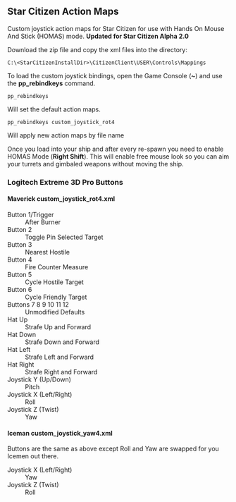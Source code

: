 ## Star Citizen Action Maps
Custom joystick action maps for Star Citizen for use with Hands On Mouse And Stick (HOMAS) mode.
__Updated for Star Citizen Alpha 2.0__

Download the zip file and copy the xml files into the directory:
```
C:\<StarCitizenInstallDir>\CitizenClient\USER\Controls\Mappings
```

To load the custom joystick bindings, open the Game Console (__~__) and use the __pp_rebindkeys__ command.
```
pp_rebindkeys
```
Will set the default action maps.

```
pp_rebindkeys custom_joystick_rot4
```
Will apply new action maps by file name

Once you load into your ship and after every re-spawn you need to enable HOMAS Mode (__Right Shift__). This will enable free mouse look so you can aim your turrets and gimbaled weapons without moving the ship.

### Logitech Extreme 3D Pro Buttons

#### Maverick custom_joystick_rot4.xml
<dl>
  <dt>Button 1/Trigger</dt>
  <dd>After Burner</dd>

  <dt>Button 2</dt>
  <dd>Toggle Pin Selected Target</dd>

  <dt>Button 3</dt>
  <dd>Nearest Hostile</dd>

  <dt>Button 4</dt>
  <dd>Fire Counter Measure</dd>

  <dt>Button 5</dt>
  <dd>Cycle Hostile Target</dd>

  <dt>Button 6</dt>
  <dd>Cycle Friendly Target</dd>

  <dt>Buttons 7 8 9 10 11 12</dt>
  <dd>Unmodified Defaults</dd>

  <dt>Hat Up</dt>
  <dd>Strafe Up and Forward</dd>

  <dt>Hat Down</dt>
  <dd>Strafe Down and Forward</dd>

  <dt>Hat Left</dt>
  <dd>Strafe Left and Forward</dd>

  <dt>Hat Right</dt>
  <dd>Strafe Right and Forward</dd>

  <dt>Joystick Y (Up/Down)</dt>
  <dd>Pitch</dd>

  <dt>Joystick X (Left/Right)</dt>
  <dd>Roll</dd>

  <dt>Joystick Z (Twist)</dt>
  <dd>Yaw</dd>
</dl>

#### Iceman custom_joystick_yaw4.xml
Buttons are the same as above except Roll and Yaw are swapped for you Icemen out there.
<dl>
  <dt>Joystick X (Left/Right)</dt>
  <dd>Yaw</dd>

  <dt>Joystick Z (Twist)</dt>
  <dd>Roll</dd>
</dl>
